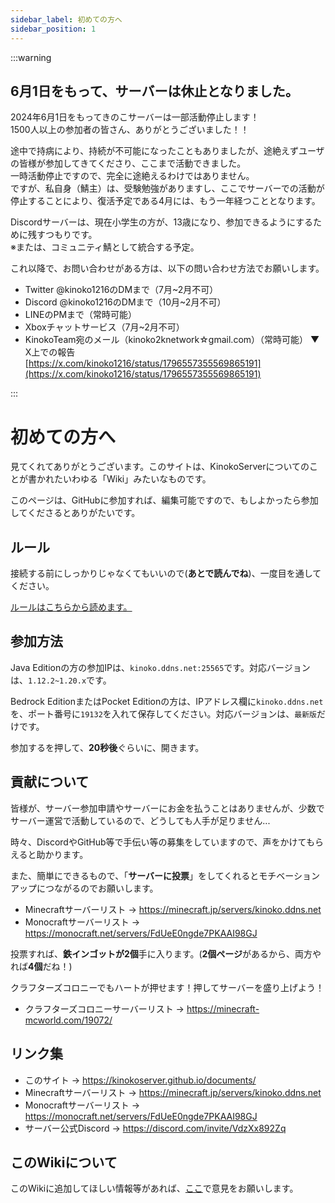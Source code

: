 ```yaml
---
sidebar_label: 初めての方へ
sidebar_position: 1
---
```

:::warning

## 6月1日をもって、サーバーは休止となりました。
2024年6月1日をもってきのこサーバーは一部活動停止します！<br>
1500人以上の参加者の皆さん、ありがとうございました！！<br>

途中で持病により、持続が不可能になったこともありましたが、途絶えずユーザの皆様が参加してきてくださり、ここまで活動できました。<br>
一時活動停止ですので、完全に途絶えるわけではありません。<br>
ですが、私自身（鯖主）は、受験勉強がありますし、ここでサーバーでの活動が停止することにより、復活予定である4月には、もう一年経つこととなります。<br>

Discordサーバーは、現在小学生の方が、13歳になり、参加できるようにするために残すつもりです。<br>
※または、コミュニティ鯖として統合する予定。<br>

これ以降で、お問い合わせがある方は、以下の問い合わせ方法でお願いします。
- Twitter @kinoko1216のDMまで（7月~2月不可）
- Discord @kinoko1216のDMまで（10月~2月不可）
- LINEのPMまで（常時可能）
- Xboxチャットサービス（7月~2月不可）
- KinokoTeam宛のメール（kinoko2knetwork☆gmail.com）（常時可能）
▼ X上での報告<br>
[https://x.com/kinoko1216/status/1796557355569865191](https://x.com/kinoko1216/status/1796557355569865191)

:::

# 初めての方へ
見てくれてありがとうございます。このサイトは、KinokoServerについてのことが書かれたいわゆる「Wiki」みたいなものです。

このページは、GitHubに参加すれば、編集可能ですので、もしよかったら参加してくださるとありがたいです。

## ルール
接続する前にしっかりじゃなくてもいいので(**あとで読んでね**)、一度目を通してください。

[ルールはこちらから読めます。](tos.md)
## 参加方法
Java Editionの方の参加IPは、`kinoko.ddns.net:25565`です。対応バージョンは、`1.12.2~1.20.x`です。

Bedrock EditionまたはPocket Editionの方は、IPアドレス欄に`kinoko.ddns.net`を、ポート番号に`19132`を入れて保存してください。対応バージョンは、`最新版`だけです。

参加するを押して、**20秒後**ぐらいに、開きます。

<!-- 
function MyPlayground(props) {
  return (
    <div>
      <ButtonExample onClick={() => alert('Hello World')}>Hello World</ButtonExample>
    </div>
  );
}
-->
## 貢献について
皆様が、サーバー参加申請やサーバーにお金を払うことはありませんが、少数でサーバー運営で活動しているので、どうしても人手が足りません...

時々、DiscordやGitHub等で手伝い等の募集をしていますので、声をかけてもらえると助かります。

また、簡単にできるもので、「**サーバーに投票**」をしてくれるとモチベーションアップにつながるのでお願いします。

- Minecraftサーバーリスト → https://minecraft.jp/servers/kinoko.ddns.net
- Monocraftサーバーリスト → https://monocraft.net/servers/FdUeE0ngde7PKAAI98GJ

投票すれば、**鉄インゴットが2個**手に入ります。(**2個ページ**があるから、両方やれば**4個**だね！)

クラフターズコロニーでもハートが押せます！押してサーバーを盛り上げよう！
- クラフターズコロニーサーバーリスト → https://minecraft-mcworld.com/19072/

## リンク集
- このサイト → https://kinokoserver.github.io/documents/
- Minecraftサーバーリスト → https://minecraft.jp/servers/kinoko.ddns.net
- Monocraftサーバーリスト → https://monocraft.net/servers/FdUeE0ngde7PKAAI98GJ
- サーバー公式Discord → https://discord.com/invite/VdzXx892Zq

## このWikiについて
このWikiに追加してほしい情報等があれば、[ここ](https://github.com/KinokoServer/documents/issues/new?assignees=&labels=question&projects=&template=q%26a_report.md&title=)で意見をお願いします。